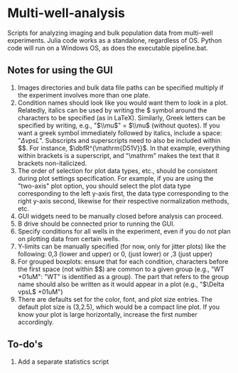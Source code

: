 # Multi-well-analysis
Scripts for analyzing imaging and bulk population data from multi-well experiments. Julia code works as a standalone, regardless of OS. Python code will run on a Windows OS, as does the executable pipeline.bat. 

## Notes for using the GUI
1. Images directories and bulk data file paths can be specified multiply if the experiment involves more than one plate. 
2. Condition names should look like you would want them to look in a plot. Relatedly, italics can be used by writing the $ symbol around the characters to be specified (as in LaTeX). Similarly, Greek letters can be specified by writing, e.g., "$\\mu$" = $\\mu$ (without quotes). If you want a greek symbol immediately followed by italics, include a space: "$\Delta vpsL$". Subscripts and superscripts need to also be included within $$. For instance, $\dbfR^{\mathrm{D51V}}$. In that example,
   everything within brackets is a superscript, and "\mathrm" makes the text that it brackets non-italicized.
3. The order of selection for plot data types, etc., should be consistent during plot settings specification. For example, if you are using the "two-axis" plot option, you should select the plot data type corresponding to the left y-axis first, the data type corresponding to the right y-axis second, likewise for their respective normalization methods, etc.
4. GUI widgets need to be manually closed before analysis can proceed.
5. B drive should be connected prior to running the GUI.
6. Specify conditions for all wells in the experiment, even if you do not plan on plotting data from certain wells.
7. Y-limits can be manually specified (for now, only for jitter plots) like the following: 0,3 (lower and upper) or 0, (just lower) or ,3 (just upper)
8. For grouped boxplots: ensure that for each condition, characters before the first space (not within $$) are common to a given group (e.g., "WT +01uM": "WT" is identified as a group). The part that refers to the group name should also be written as it would appear in a plot (e.g., "$\Delta vpsL$ +01uM")  
9. There are defaults set for the color, font, and plot size entries. The default plot size is (3,2.5), which would be a compact line plot. If you know your plot is large horizontally, increase the first number accordingly.

## To-do's
1. Add a separate statistics script
